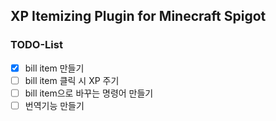 ## XP Itemizing Plugin for Minecraft Spigot

### TODO-List
- [x]  bill item 만들기
- [ ]  bill item 클릭 시 XP 주기
- [ ]  bill item으로 바꾸는 명령어 만들기
- [ ]  번역기능 만들기
